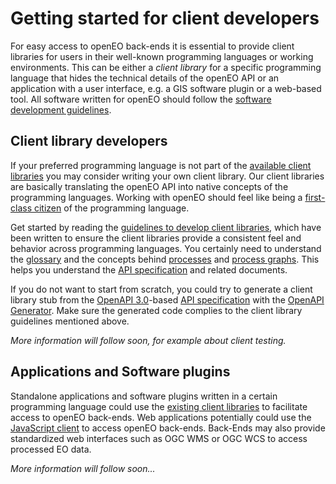 # Getting started for client developers

For easy access to openEO back-ends it is essential to provide client libraries for users in their well-known programming languages or working environments. This can be either a *client library* for a specific programming language that hides the technical details of the openEO API or an application with a user interface, e.g. a GIS software plugin or a web-based tool. All software written for openEO should follow the [software development guidelines](/documentation/software-guidelines.md).

## Client library developers

If your preferred programming language is not part of the [available client libraries](/software.md#clients) you may consider writing your own client library. Our client libraries are basically translating the openEO API into native concepts of the programming languages. Working with openEO should feel like being a [first-class citizen](https://en.wikipedia.org/wiki/First-class_citizen) of the programming language.

Get started by reading the [guidelines to develop client libraries](./library-guidelines.md), which have been written to ensure the client libraries provide a consistent feel and behavior across programming languages. You certainly need to understand the [glossary](../../glossary.md) and the concepts behind [processes](../api/reference.md#section/Processes) and [process graphs](../api/reference.md#section/Process-Graphs). This helps you understand the [API specification](../api/reference.md) and related documents.

If you do not want to start from scratch, you could try to generate a client library stub from the [OpenAPI 3.0](https://www.openapis.org/)-based [API specification](../api/reference.md) with the [OpenAPI Generator](https://github.com/OpenAPITools/openapi-generator). Make sure the generated code complies to the client library guidelines mentioned above.

*More information will follow soon, for example about client testing.*

## Applications and Software plugins

Standalone applications and software plugins written in a certain programming language could use the [existing client libraries](/software.md#clients) to facilitate access to openEO back-ends. Web applications potentially could use the [JavaScript client](https://github.com/Open-EO/openeo-js-client) to access openEO back-ends. Back-Ends may also provide standardized web interfaces such as OGC WMS or OGC WCS to access processed EO data.

*More information will follow soon...*
